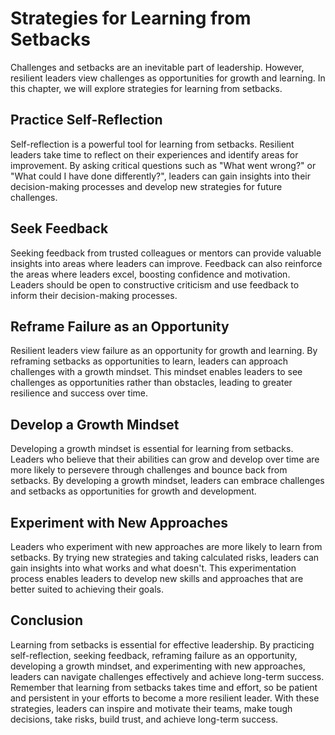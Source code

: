 Strategies for Learning from Setbacks
==========================================================================

Challenges and setbacks are an inevitable part of leadership. However, resilient leaders view challenges as opportunities for growth and learning. In this chapter, we will explore strategies for learning from setbacks.

Practice Self-Reflection
------------------------

Self-reflection is a powerful tool for learning from setbacks. Resilient leaders take time to reflect on their experiences and identify areas for improvement. By asking critical questions such as "What went wrong?" or "What could I have done differently?", leaders can gain insights into their decision-making processes and develop new strategies for future challenges.

Seek Feedback
-------------

Seeking feedback from trusted colleagues or mentors can provide valuable insights into areas where leaders can improve. Feedback can also reinforce the areas where leaders excel, boosting confidence and motivation. Leaders should be open to constructive criticism and use feedback to inform their decision-making processes.

Reframe Failure as an Opportunity
---------------------------------

Resilient leaders view failure as an opportunity for growth and learning. By reframing setbacks as opportunities to learn, leaders can approach challenges with a growth mindset. This mindset enables leaders to see challenges as opportunities rather than obstacles, leading to greater resilience and success over time.

Develop a Growth Mindset
------------------------

Developing a growth mindset is essential for learning from setbacks. Leaders who believe that their abilities can grow and develop over time are more likely to persevere through challenges and bounce back from setbacks. By developing a growth mindset, leaders can embrace challenges and setbacks as opportunities for growth and development.

Experiment with New Approaches
------------------------------

Leaders who experiment with new approaches are more likely to learn from setbacks. By trying new strategies and taking calculated risks, leaders can gain insights into what works and what doesn't. This experimentation process enables leaders to develop new skills and approaches that are better suited to achieving their goals.

Conclusion
----------

Learning from setbacks is essential for effective leadership. By practicing self-reflection, seeking feedback, reframing failure as an opportunity, developing a growth mindset, and experimenting with new approaches, leaders can navigate challenges effectively and achieve long-term success. Remember that learning from setbacks takes time and effort, so be patient and persistent in your efforts to become a more resilient leader. With these strategies, leaders can inspire and motivate their teams, make tough decisions, take risks, build trust, and achieve long-term success.
